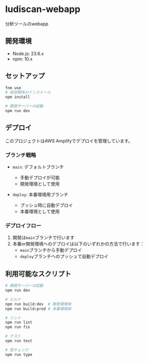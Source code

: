 # ludiscan-webapp

分析ツールのwebapp

## 開発環境

- Node.js: 23.6.x
- npm: 10.x

## セットアップ

```bash
fnm use
# 依存関係のインストール
npm install

# 開発サーバーの起動
npm run dev
```

## デプロイ

このプロジェクトはAWS Amplifyでデプロイを管理しています。

### ブランチ戦略

- `main`: デフォルトブランチ
  - 手動デプロイが可能
  - 開発環境として使用

- `deploy`: 本番環境用ブランチ
  - プッシュ時に自動デプロイ
  - 本番環境として使用

### デプロイフロー

1. 開発は`main`ブランチで行います
2. 本番or開発環境へのデプロイは以下のいずれかの方法で行います：
   - `main`ブランチから手動デプロイ
   - `deploy`ブランチへのプッシュで自動デプロイ

## 利用可能なスクリプト

```bash
# 開発サーバーの起動
npm run dev

# ビルド
npm run build:dev  # 開発環境用
npm run build:prod # 本番環境用

# リント
npm run lint
npm run fix

# テスト
npm run test

# 型チェック
npm run type
```

